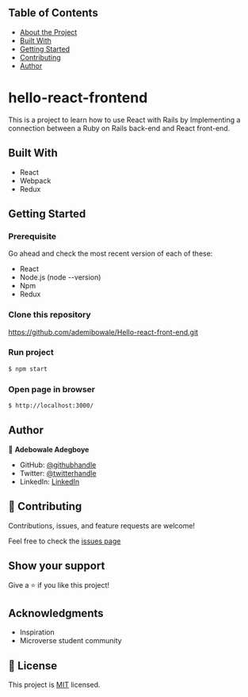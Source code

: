 ## Table of Contents

* [About the Project](#hello-react-frontend)
* [Built With](#built-with)
* [Getting Started](#getting-started)
* [Contributing](#🤝-contributing)
* [Author](#author)


#  hello-react-frontend
This is a project to learn how to use React with Rails by Implementing a connection between a Ruby on Rails back-end and React front-end.

## Built With
- React
- Webpack
- Redux

## Getting Started

### Prerequisite
Go ahead and check the most recent version of each of these:
- React
- Node.js (node --version)
- Npm
- Redux

### Clone this repository
https://github.com/ademibowale/Hello-react-front-end.git

### Run project

```bash
$ npm start

```

### Open page in browser

```bash
$ http://localhost:3000/
```

## Author

👤 **Adebowale Adegboye**

- GitHub: [@githubhandle](https://github.com/ademibowale)
- Twitter: [@twitterhandle](https://twitter.com/Ademibowale1)
- LinkedIn: [LinkedIn](https://www.linkedin.com/in/adebowale-adegboye-143568221/)

## 🤝 Contributing

Contributions, issues, and feature requests are welcome!

Feel free to check the [issues page](https://github.com/ademibowale/Hello-react-front-end/issues)

## Show your support

Give a ⭐️ if you like this project!

## Acknowledgments

- Inspiration
- Microverse student community

## 📝 License

This project is [MIT](C:\Users\Administrator\Desktop\hello-react-frontend\LICENSE) licensed.
